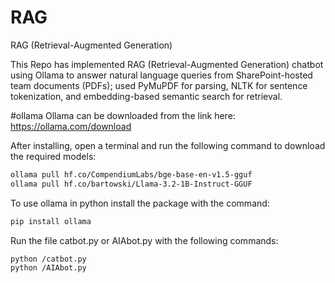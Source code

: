 # RAG
RAG (Retrieval-Augmented Generation)

This Repo has implemented RAG (Retrieval-Augmented Generation) chatbot using Ollama to answer natural language queries from SharePoint-hosted team documents (PDFs); used PyMuPDF for parsing, NLTK for sentence tokenization, and embedding-based semantic search for retrieval. 

#ollama
Ollama can be downloaded from the link here: https://ollama.com/download

After installing, open a terminal and run the following command to download the required models:

```bash
ollama pull hf.co/CompendiumLabs/bge-base-en-v1.5-gguf
ollama pull hf.co/bartowski/Llama-3.2-1B-Instruct-GGUF
```
To use ollama in python install the package with the command:
```bash
pip install ollama
```
Run the file catbot.py or AIAbot.py with the following commands:
```bash
python /catbot.py
python /AIAbot.py
```
